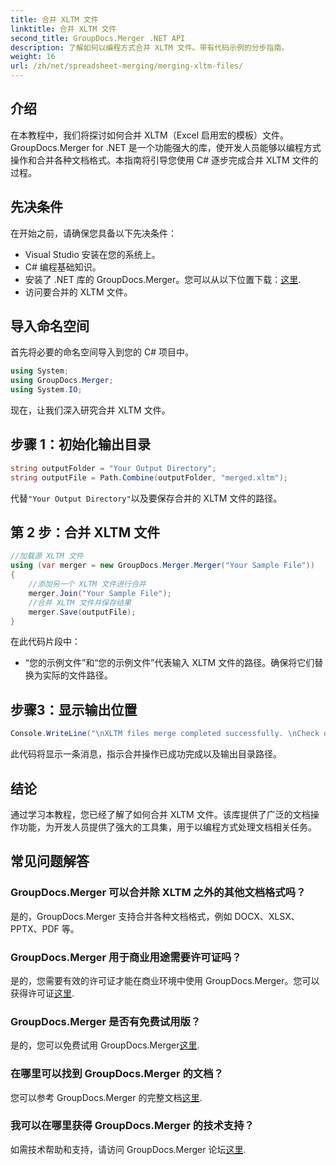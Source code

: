```yaml
---
title: 合并 XLTM 文件
linktitle: 合并 XLTM 文件
second_title: GroupDocs.Merger .NET API
description: 了解如何以编程方式合并 XLTM 文件。带有代码示例的分步指南。
weight: 16
url: /zh/net/spreadsheet-merging/merging-xltm-files/
---
```

## 介绍
在本教程中，我们将探讨如何合并 XLTM（Excel 启用宏的模板）文件。 GroupDocs.Merger for .NET 是一个功能强大的库，使开发人员能够以编程方式操作和合并各种文档格式。本指南将引导您使用 C# 逐步完成合并 XLTM 文件的过程。
## 先决条件
在开始之前，请确保您具备以下先决条件：
- Visual Studio 安装在您的系统上。
- C# 编程基础知识。
- 安装了 .NET 库的 GroupDocs.Merger。您可以从以下位置下载：[这里](https://releases.groupdocs.com/merger/net/).
- 访问要合并的 XLTM 文件。

## 导入命名空间
首先将必要的命名空间导入到您的 C# 项目中。
```csharp
using System; 
using GroupDocs.Merger;
using System.IO;
```

现在，让我们深入研究合并 XLTM 文件。
## 步骤 1：初始化输出目录
```csharp
string outputFolder = "Your Output Directory";
string outputFile = Path.Combine(outputFolder, "merged.xltm");
```
代替`"Your Output Directory"`以及要保存合并的 XLTM 文件的路径。
## 第 2 步：合并 XLTM 文件
```csharp
//加载源 XLTM 文件
using (var merger = new GroupDocs.Merger.Merger("Your Sample File"))
{
    //添加另一个 XLTM 文件进行合并
    merger.Join("Your Sample File");
    //合并 XLTM 文件并保存结果
    merger.Save(outputFile);
}
```
在此代码片段中：
- “您的示例文件”和“您的示例文件”代表输入 XLTM 文件的路径。确保将它们替换为实际的文件路径。
## 步骤3：显示输出位置
```csharp
Console.WriteLine("\nXLTM files merge completed successfully. \nCheck output in {0}", outputFolder);
```
此代码将显示一条消息，指示合并操作已成功完成以及输出目录路径。

## 结论
通过学习本教程，您已经了解了如何合并 XLTM 文件。该库提供了广泛的文档操作功能，为开发人员提供了强大的工具集，用于以编程方式处理文档相关任务。

## 常见问题解答
### GroupDocs.Merger 可以合并除 XLTM 之外的其他文档格式吗？
是的，GroupDocs.Merger 支持合并各种文档格式，例如 DOCX、XLSX、PPTX、PDF 等。
### GroupDocs.Merger 用于商业用途需要许可证吗？
是的，您需要有效的许可证才能在商业环境中使用 GroupDocs.Merger。您可以获得许可证[这里](https://purchase.groupdocs.com/buy).
### GroupDocs.Merger 是否有免费试用版？
是的，您可以免费试用 GroupDocs.Merger[这里](https://releases.groupdocs.com/).
### 在哪里可以找到 GroupDocs.Merger 的文档？
您可以参考 GroupDocs.Merger 的完整文档[这里](https://tutorials.groupdocs.com/merger/net/).
### 我可以在哪里获得 GroupDocs.Merger 的技术支持？
如需技术帮助和支持，请访问 GroupDocs.Merger 论坛[这里](https://forum.groupdocs.com/c/merger/32).